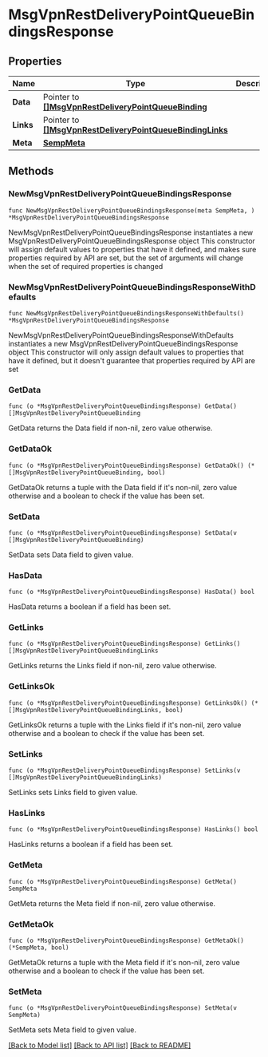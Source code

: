# MsgVpnRestDeliveryPointQueueBindingsResponse

## Properties

Name | Type | Description | Notes
------------ | ------------- | ------------- | -------------
**Data** | Pointer to [**[]MsgVpnRestDeliveryPointQueueBinding**](MsgVpnRestDeliveryPointQueueBinding.md) |  | [optional] 
**Links** | Pointer to [**[]MsgVpnRestDeliveryPointQueueBindingLinks**](MsgVpnRestDeliveryPointQueueBindingLinks.md) |  | [optional] 
**Meta** | [**SempMeta**](SempMeta.md) |  | 

## Methods

### NewMsgVpnRestDeliveryPointQueueBindingsResponse

`func NewMsgVpnRestDeliveryPointQueueBindingsResponse(meta SempMeta, ) *MsgVpnRestDeliveryPointQueueBindingsResponse`

NewMsgVpnRestDeliveryPointQueueBindingsResponse instantiates a new MsgVpnRestDeliveryPointQueueBindingsResponse object
This constructor will assign default values to properties that have it defined,
and makes sure properties required by API are set, but the set of arguments
will change when the set of required properties is changed

### NewMsgVpnRestDeliveryPointQueueBindingsResponseWithDefaults

`func NewMsgVpnRestDeliveryPointQueueBindingsResponseWithDefaults() *MsgVpnRestDeliveryPointQueueBindingsResponse`

NewMsgVpnRestDeliveryPointQueueBindingsResponseWithDefaults instantiates a new MsgVpnRestDeliveryPointQueueBindingsResponse object
This constructor will only assign default values to properties that have it defined,
but it doesn't guarantee that properties required by API are set

### GetData

`func (o *MsgVpnRestDeliveryPointQueueBindingsResponse) GetData() []MsgVpnRestDeliveryPointQueueBinding`

GetData returns the Data field if non-nil, zero value otherwise.

### GetDataOk

`func (o *MsgVpnRestDeliveryPointQueueBindingsResponse) GetDataOk() (*[]MsgVpnRestDeliveryPointQueueBinding, bool)`

GetDataOk returns a tuple with the Data field if it's non-nil, zero value otherwise
and a boolean to check if the value has been set.

### SetData

`func (o *MsgVpnRestDeliveryPointQueueBindingsResponse) SetData(v []MsgVpnRestDeliveryPointQueueBinding)`

SetData sets Data field to given value.

### HasData

`func (o *MsgVpnRestDeliveryPointQueueBindingsResponse) HasData() bool`

HasData returns a boolean if a field has been set.

### GetLinks

`func (o *MsgVpnRestDeliveryPointQueueBindingsResponse) GetLinks() []MsgVpnRestDeliveryPointQueueBindingLinks`

GetLinks returns the Links field if non-nil, zero value otherwise.

### GetLinksOk

`func (o *MsgVpnRestDeliveryPointQueueBindingsResponse) GetLinksOk() (*[]MsgVpnRestDeliveryPointQueueBindingLinks, bool)`

GetLinksOk returns a tuple with the Links field if it's non-nil, zero value otherwise
and a boolean to check if the value has been set.

### SetLinks

`func (o *MsgVpnRestDeliveryPointQueueBindingsResponse) SetLinks(v []MsgVpnRestDeliveryPointQueueBindingLinks)`

SetLinks sets Links field to given value.

### HasLinks

`func (o *MsgVpnRestDeliveryPointQueueBindingsResponse) HasLinks() bool`

HasLinks returns a boolean if a field has been set.

### GetMeta

`func (o *MsgVpnRestDeliveryPointQueueBindingsResponse) GetMeta() SempMeta`

GetMeta returns the Meta field if non-nil, zero value otherwise.

### GetMetaOk

`func (o *MsgVpnRestDeliveryPointQueueBindingsResponse) GetMetaOk() (*SempMeta, bool)`

GetMetaOk returns a tuple with the Meta field if it's non-nil, zero value otherwise
and a boolean to check if the value has been set.

### SetMeta

`func (o *MsgVpnRestDeliveryPointQueueBindingsResponse) SetMeta(v SempMeta)`

SetMeta sets Meta field to given value.



[[Back to Model list]](../README.md#documentation-for-models) [[Back to API list]](../README.md#documentation-for-api-endpoints) [[Back to README]](../README.md)


